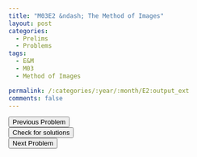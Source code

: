 ```yaml
---
title: "M03E2 &ndash; The Method of Images"
layout: post
categories:
  - Prelims
  - Problems
tags:
  - E&M
  - M03
  - Method of Images

permalink: /:categories/:year/:month/E2:output_ext
comments: false
---
```

<object data="2003M2E.pdf" type="application/pdf" width="100%" height="500"></object>

<div class='navbar'>
	<div float='left'><button onclick="window.location='E1.html'" >Previous Problem</button></div>
	<div float='center'><button onclick="window.location='https://princetonprelim.com/prelim/11/'">Check for solutions</button></div>
	<div float='right'><button onclick="window.location='E3.html'" > Next Problem</button></div>
</div>
